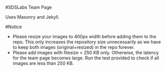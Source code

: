 #SDSLabs Team Page

Uses Masonry and Jekyll.

#Notice
* Please resize your images to 400px width before adding them to the repo. This
only increases the repository size unnecessarily as we have to keep both images
(original+resized) in the repo forever.
* Please add images with filesize < 250 KB only. Otherwise, the latency for
the team page becomes large. Run the test provided to check if all images
are less than 250 KB.
